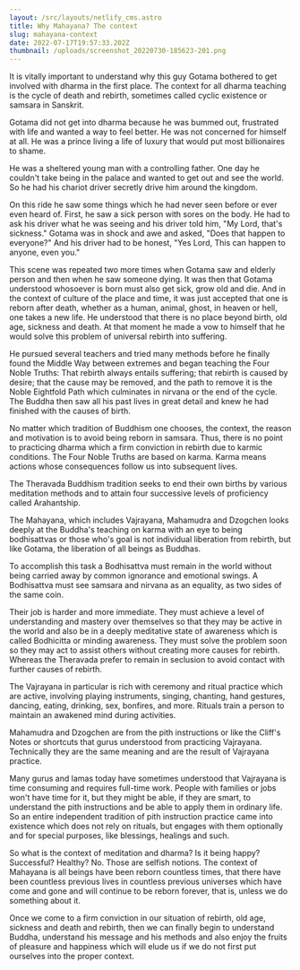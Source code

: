 ```yaml
---
layout: /src/layouts/netlify_cms.astro
title: Why Mahayana? The context
slug: mahayana-context
date: 2022-07-17T19:57:33.202Z
thumbnail: /uploads/screenshot_20220730-185623-201.png
---
```

It is vitally important to understand why this guy Gotama bothered to get involved with dharma in the first place. The context for all dharma teaching is the cycle of death and rebirth, sometimes called cyclic existence or samsara in Sanskrit.

Gotama did not get into dharma because he was bummed out, frustrated with life and wanted a way to feel better. He was not concerned for himself at all. He was a prince living a life of luxury that would put most billionaires to shame.

He was a sheltered young man with a controlling father. One day he couldn't take being in the palace and wanted to get out and see the world. So he had his chariot driver secretly drive him around the kingdom.

On this ride he saw some things which he had never seen before or ever even heard of. First, he saw a sick person with sores on the body. He had to ask his driver what he was seeing and his driver told him, "My Lord, that's sickness." Gotama was in shock and awe and asked, "Does that happen to everyone?" And his driver had to be honest, "Yes Lord, This can happen to anyone, even you."

This scene was repeated two more times when Gotama saw and elderly person and then when he saw someone dying. It was then that Gotama understood whosoever is born must also get sick, grow old and die. And in the context of culture of the place and time, it was just accepted that one is reborn after death, whether as a human, animal, ghost, in heaven or hell, one takes a new life. He understood that there is no place beyond birth, old age, sickness and death. At that moment he made a vow to himself that he would solve this problem of universal rebirth into suffering.

He pursued several teachers and tried many methods before he finally found the Middle Way between extremes and began teaching the Four Noble Truths: That rebirth always entails suffering; that rebirth is caused by desire; that the cause may be removed, and the path to remove it is the Noble Eightfold Path which culminates in nirvana or the end of the cycle. The Buddha then saw all his past lives in great detail and knew he had finished with the causes of birth.

No matter which tradition of Buddhism one chooses, the context, the reason and motivation is to avoid being reborn in samsara. Thus, there is no point to practicing dharma which a firm conviction in rebirth due to karmic conditions. The Four Noble Truths are based on karma. Karma means actions whose consequences follow us into subsequent lives.

The Theravada Buddhism tradition seeks to end their own births by various meditation methods and to attain four successive levels of proficiency called Arahantship.

The Mahayana, which includes Vajrayana, Mahamudra and Dzogchen looks deeply at the Buddha's teaching on karma with an eye to being bodhisattvas or those who's goal is not individual liberation from rebirth, but like Gotama, the liberation of all beings as Buddhas.

To accomplish this task a Bodhisattva must remain in the world without being carried away by common ignorance and emotional swings. A Bodhisattva must see samsara and nirvana as an equality, as two sides of the same coin.

Their job is harder and more immediate. They must achieve a level of understanding and mastery over themselves so that they may be active in the world and also be in a deeply meditative state of awareness which is called Bodhicitta or minding awareness. They must solve the problem soon so they may act to assist others without creating more causes for rebirth. Whereas the Theravada prefer to remain in seclusion to avoid contact with further causes of rebirth.

The Vajrayana in particular is rich with ceremony and ritual practice which are active, involving playing instruments, singing, chanting, hand gestures, dancing, eating, drinking, sex, bonfires, and more. Rituals train a person to maintain an awakened mind during activities.

Mahamudra and Dzogchen are from the pith instructions or like the Cliff's Notes or shortcuts that gurus understood from practicing Vajrayana. Technically they are the same meaning and are the result of Vajrayana practice.

Many gurus and lamas today have sometimes understood that Vajrayana is time consuming and requires full-time work. People with families or jobs won't have time for it, but they might be able, if they are smart, to understand the pith instructions and be able to apply them in ordinary life. So an entire independent tradition of pith instruction practice came into existence which does not rely on rituals, but engages with them optionally and for special purposes, like blessings, healings and such.

So what is the context of meditation and dharma? Is it being happy? Successful? Healthy? No. Those are selfish notions. The context of Mahayana is all beings have been reborn countless times, that there have been countless previous lives in countless previous universes which have come and gone and will continue to be reborn forever, that is, unless we do something about it.

Once we come to a firm conviction in our situation of rebirth, old age, sickness and death and rebirth, then we can finally begin to understand Buddha, understand his message and his methods and also enjoy the fruits of pleasure and happiness which will elude us if we do not first put ourselves into the proper context.